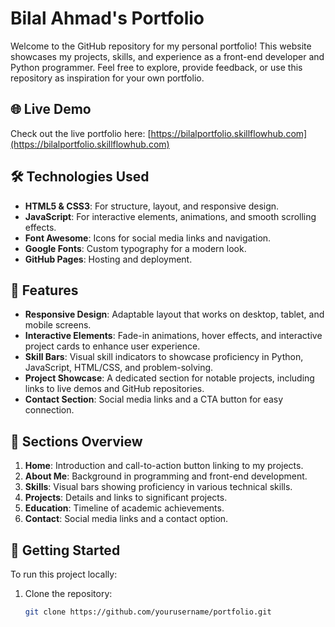 # Bilal Ahmad's Portfolio

Welcome to the GitHub repository for my personal portfolio! This website showcases my projects, skills, and experience as a front-end developer and Python programmer. Feel free to explore, provide feedback, or use this repository as inspiration for your own portfolio.

## 🌐 Live Demo
Check out the live portfolio here: [https://bilalportfolio.skillflowhub.com](https://bilalportfolio.skillflowhub.com)

## 🛠️ Technologies Used
- **HTML5 & CSS3**: For structure, layout, and responsive design.
- **JavaScript**: For interactive elements, animations, and smooth scrolling effects.
- **Font Awesome**: Icons for social media links and navigation.
- **Google Fonts**: Custom typography for a modern look.
- **GitHub Pages**: Hosting and deployment.

## 📑 Features
- **Responsive Design**: Adaptable layout that works on desktop, tablet, and mobile screens.
- **Interactive Elements**: Fade-in animations, hover effects, and interactive project cards to enhance user experience.
- **Skill Bars**: Visual skill indicators to showcase proficiency in Python, JavaScript, HTML/CSS, and problem-solving.
- **Project Showcase**: A dedicated section for notable projects, including links to live demos and GitHub repositories.
- **Contact Section**: Social media links and a CTA button for easy connection.

## 📂 Sections Overview
1. **Home**: Introduction and call-to-action button linking to my projects.
2. **About Me**: Background in programming and front-end development.
3. **Skills**: Visual bars showing proficiency in various technical skills.
4. **Projects**: Details and links to significant projects.
5. **Education**: Timeline of academic achievements.
6. **Contact**: Social media links and a contact option.

## 🚀 Getting Started
To run this project locally:
1. Clone the repository:
   ```bash
   git clone https://github.com/yourusername/portfolio.git
